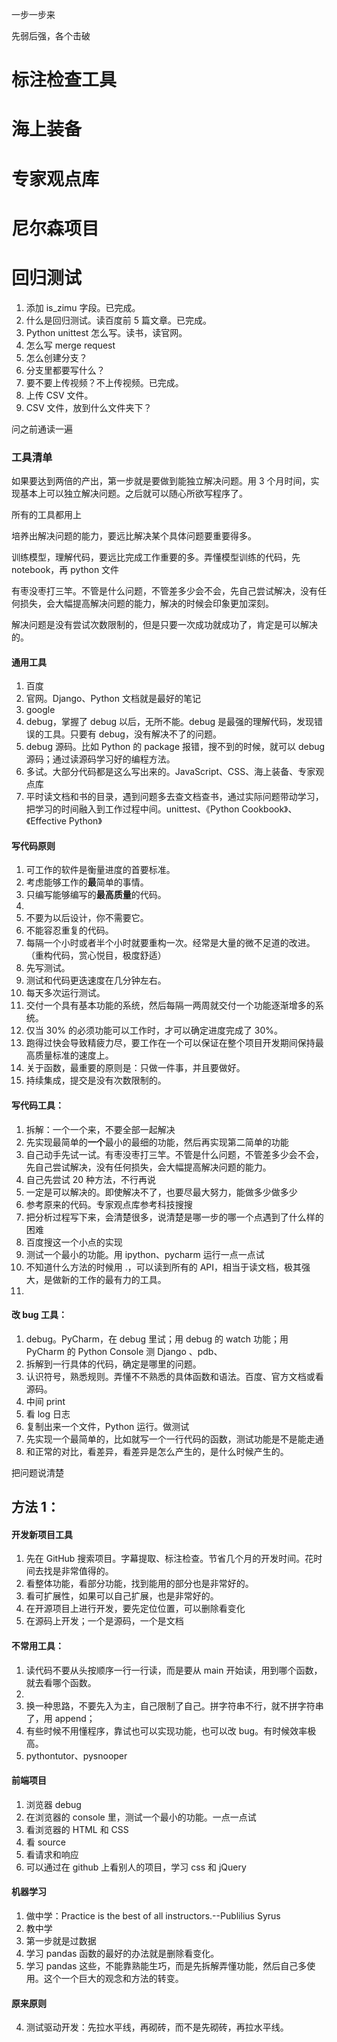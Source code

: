 

一步一步来  

先弱后强，各个击破    


# 标注检查工具   
























# 海上装备   
































# 专家观点库  

























# 尼尔森项目  


# 回归测试  
1. 添加 is_zimu 字段。已完成。   
2. 什么是回归测试。读百度前 5 篇文章。已完成。  
3. Python unittest 怎么写。读书，读官网。  
4. 怎么写 merge request  
5. 怎么创建分支？  
6. 分支里都要写什么？  
7. 要不要上传视频？不上传视频。已完成。  
8. 上传 CSV 文件。  
9. CSV 文件，放到什么文件夹下？  






























问之前通读一遍  

### 工具清单  

如果要达到两倍的产出，第一步就是要做到能独立解决问题。用 3 个月时间，实现基本上可以独立解决问题。之后就可以随心所欲写程序了。   

所有的工具都用上  

培养出解决问题的能力，要远比解决某个具体问题要重要得多。  

训练模型，理解代码，要远比完成工作重要的多。弄懂模型训练的代码，先 notebook，再 python 文件   

有枣没枣打三竿。不管是什么问题，不管差多少会不会，先自己尝试解决，没有任何损失，会大幅提高解决问题的能力，解决的时候会印象更加深刻。  

解决问题是没有尝试次数限制的，但是只要一次成功就成功了，肯定是可以解决的。   


#### 通用工具  
1. 百度  
2. 官网。Django、Python 文档就是最好的笔记      
3. google    
4. debug，掌握了 debug 以后，无所不能。debug 是最强的理解代码，发现错误的工具。只要有 debug，没有解决不了的问题。   
5. debug 源码。比如 Python 的 package 报错，搜不到的时候，就可以 debug 源码；通过读源码学习好的编程方法。     
6. 多试。大部分代码都是这么写出来的。JavaScript、CSS、海上装备、专家观点库        
7. 平时读文档和书的目录，遇到问题多去查文档查书，通过实际问题带动学习，把学习的时间融入到工作过程中间。unittest、《Python Cookbook》、《Effective Python》   


#### 写代码原则   
1. 可工作的软件是衡量进度的首要标准。
2. 考虑能够工作的**最**简单的事情。   
3. 只编写能够编写的**最高质量**的代码。  
4. 
5. 不要为以后设计，你不需要它。
6. 不能容忍重复的代码。   
7. 每隔一个小时或者半个小时就要重构一次。经常是大量的微不足道的改进。（重构代码，赏心悦目，极度舒适）
8. 先写测试。   
9. 测试和代码更迭速度在几分钟左右。
10. 每天多次运行测试。   
11. 交付一个具有基本功能的系统，然后每隔一两周就交付一个功能逐渐增多的系统。   
12. 仅当 30% 的必须功能可以工作时，才可以确定进度完成了 30%。   
13. 跑得过快会导致精疲力尽，要工作在一个可以保证在整个项目开发期间保持最高质量标准的速度上。   
14. 关于函数，最重要的原则是：只做一件事，并且要做好。
15. 持续集成，提交是没有次数限制的。


#### 写代码工具：  
1. 拆解：一个一个来，不要全部一起解决    
2. 先实现最简单的**一个**最小的最细的功能，然后再实现第二简单的功能  
3. 自己动手先试一试。有枣没枣打三竿。不管是什么问题，不管差多少会不会，先自己尝试解决，没有任何损失，会大幅提高解决问题的能力。
4. 自己先尝试 20 种方法，不行再说   
5. 一定是可以解决的。即使解决不了，也要尽最大努力，能做多少做多少  
6. 参考原来的代码。专家观点库参考科技搜搜
7. 把分析过程写下来，会清楚很多，说清楚是哪一步的哪一个点遇到了什么样的困难
8. 百度搜这一个小点的实现  
9. 测试一个最小的功能。用 ipython、pycharm 运行一点一点试  
10. 不知道什么方法的时候用 .，可以读到所有的 API，相当于读文档，极其强大，是做新的工作的最有力的工具。    
11. 


#### 改 bug 工具：  
1. debug。PyCharm，在 debug 里试；用 debug 的 watch 功能；用 PyCharm 的 Python Console 测 Django 、pdb、
2. 拆解到一行具体的代码，确定是哪里的问题。  
3. 认识符号，熟悉规则。弄懂不不熟悉的具体函数和语法。百度、官方文档或看源码。
4. 中间 print    
5. 看 log 日志  
6. 复制出来一个文件，Python 运行。做测试    
7. 先实现一个最简单的，比如就写一个一行代码的函数，测试功能是不是能走通  
8. 和正常的对比，看差异，看差异是怎么产生的，是什么时候产生的。



把问题说清楚    



## 方法 1：  






#### 开发新项目工具  
1. 先在 GitHub 搜索项目。字幕提取、标注检查。节省几个月的开发时间。花时间去找是非常值得的。
2. 看整体功能，看部分功能，找到能用的部分也是非常好的。  
3. 看可扩展性，如果可以自己扩展，也是非常好的。   
4. 在开源项目上进行开发，要先定位位置，可以删除看变化   
5. 在源码上开发；一个是源码，一个是文档  






#### 不常用工具：  
1. 读代码不要从头按顺序一行一行读，而是要从 main 开始读，用到哪个函数，就去看哪个函数。  
2. 
3. 换一种思路，不要先入为主，自己限制了自己。拼字符串不行，就不拼字符串了，用 append；
4. 有些时候不用懂程序，靠试也可以实现功能，也可以改 bug。有时候效率极高。  
5. pythontutor、pysnooper  



#### 前端项目  
1. 浏览器 debug
2. 在浏览器的 console 里，测试一个最小的功能。一点一点试   
3. 看浏览器的 HTML 和 CSS
4. 看 source
5. 看请求和响应 
6. 可以通过在 github 上看别人的项目，学习 css 和 jQuery   



#### 机器学习  
1. 做中学：Practice is the best of all instructors.--Publilius Syrus  
2. 教中学  
3. 第一步就是过数据  
4. 学习 pandas 函数的最好的办法就是删除看变化。      
5. 学习 pandas 这些，不能靠熟能生巧，而是先拆解弄懂功能，然后自己多使用。这个一个巨大的观念和方法的转变。   


#### 原来原则  
4. 测试驱动开发：先拉水平线，再砌砖，而不是先砌砖，再拉水平线。  

